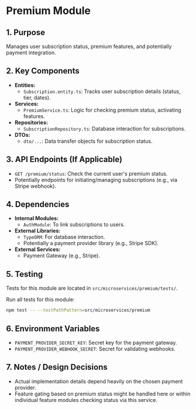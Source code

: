 # Premium Module

## 1. Purpose

Manages user subscription status, premium features, and potentially payment integration.

## 2. Key Components

<!-- TODO: Populate with actual components -->
- **Entities:**
  - `Subscription.entity.ts`: Tracks user subscription details (status, tier, dates).
- **Services:**
  - `PremiumService.ts`: Logic for checking premium status, activating features.
- **Repositories:**
  - `SubscriptionRepository.ts`: Database interaction for subscriptions.
- **DTOs:**
  - `dto/...`: Data transfer objects for subscription status.

## 3. API Endpoints (If Applicable)

<!-- TODO: Add endpoints if any are directly exposed -->
- `GET /premium/status`: Check the current user's premium status.
- Potentially endpoints for initiating/managing subscriptions (e.g., via Stripe webhook).

## 4. Dependencies

- **Internal Modules:**
  - `AuthModule`: To link subscriptions to users.
- **External Libraries:**
  - `TypeORM`: For database interaction.
  - Potentially a payment provider library (e.g., Stripe SDK).
- **External Services:**
  - Payment Gateway (e.g., Stripe).

## 5. Testing

Tests for this module are located in `src/microservices/premium/tests/`.

Run all tests for this module:
```bash
npm test -- --testPathPattern=src/microservices/premium
```

## 6. Environment Variables

<!-- TODO: Add specific env vars -->
- `PAYMENT_PROVIDER_SECRET_KEY`: Secret key for the payment gateway.
- `PAYMENT_PROVIDER_WEBHOOK_SECRET`: Secret for validating webhooks.

## 7. Notes / Design Decisions

- Actual implementation details depend heavily on the chosen payment provider.
- Feature gating based on premium status might be handled here or within individual feature modules checking status via this service. 